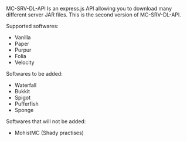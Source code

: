 MC-SRV-DL-API Is an express.js API allowing you to download many different server JAR files.
This is the second version of MC-SRV-DL-API. 

Supported softwares:

- Vanilla
- Paper
- Purpur
- Folia
- Velocity

Softwares to be added:

- Waterfall
- Bukkit
- Spigot
- Pufferfish
- Sponge

Softwares that will not be added:

- MohistMC (Shady practises)